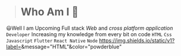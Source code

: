 > # Who Am I 🤨


😃Well I am Upcoming Full stack _Web_ and _cross platform application_ <code>Developer</code>
Increasing my knowledge from every bit on code
<code>HTML</code> <code>Css</code> <code>Javascript</code> <code>Flutter</code> <code>React Native</code> <code>Node</code>
https://img.shields.io/static/v1?label=<LABEL>&message="HTML"<MESSAGE>&color="powderblue"<COLOR>




<!---
Shaik-mohd-huzaifa/Shaik-mohd-huzaifa is a ✨ special ✨ repository because its `README.md` (this file) appears on your GitHub profile.
You can click the Preview link to take a look at your changes.
--->
